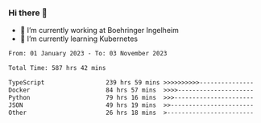 ### Hi there 👋
- 🔭 I’m currently working at Boehringer Ingelheim
- 🌱 I’m currently learning Kubernetes

 
<!--START_SECTION:waka-->

```txt
From: 01 January 2023 - To: 03 November 2023

Total Time: 587 hrs 42 mins

TypeScript                 239 hrs 59 mins >>>>>>>>>>---------------   40.84 %
Docker                     84 hrs 57 mins  >>>>---------------------   14.45 %
Python                     79 hrs 16 mins  >>>----------------------   13.49 %
JSON                       49 hrs 19 mins  >>-----------------------   08.39 %
Other                      26 hrs 18 mins  >------------------------   04.48 %
```

<!--END_SECTION:waka-->

 
